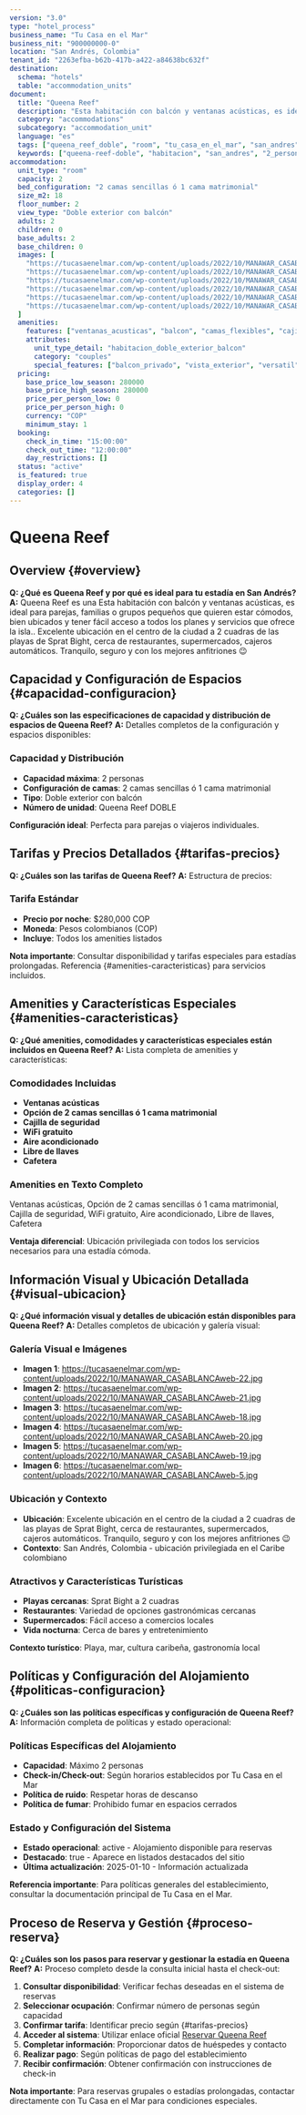 ```yaml
---
version: "3.0"
type: "hotel_process"
business_name: "Tu Casa en el Mar"
business_nit: "900000000-0"
location: "San Andrés, Colombia"
tenant_id: "2263efba-b62b-417b-a422-a84638bc632f"
destination:
  schema: "hotels"
  table: "accommodation_units"
document:
  title: "Queena Reef"
  description: "Esta habitación con balcón y ventanas acústicas, es ideal para parejas, familias o grupos pequeños que quieren estar cómodos, bien ubicados y tener fácil acceso a todos los planes y servicios que ofrece la isla."
  category: "accommodations"
  subcategory: "accommodation_unit"
  language: "es"
  tags: ["queena_reef_doble", "room", "tu_casa_en_el_mar", "san_andres"]
  keywords: ["queena-reef-doble", "habitacion", "san_andres", "2_personas", "aire_acondicionado", "wifi"]
accommodation:
  unit_type: "room"
  capacity: 2
  bed_configuration: "2 camas sencillas ó 1 cama matrimonial"
  size_m2: 18
  floor_number: 2
  view_type: "Doble exterior con balcón"
  adults: 2
  children: 0
  base_adults: 2
  base_children: 0
  images: [
    "https://tucasaenelmar.com/wp-content/uploads/2022/10/MANAWAR_CASABLANCAweb-22.jpg",
    "https://tucasaenelmar.com/wp-content/uploads/2022/10/MANAWAR_CASABLANCAweb-21.jpg",
    "https://tucasaenelmar.com/wp-content/uploads/2022/10/MANAWAR_CASABLANCAweb-18.jpg",
    "https://tucasaenelmar.com/wp-content/uploads/2022/10/MANAWAR_CASABLANCAweb-20.jpg",
    "https://tucasaenelmar.com/wp-content/uploads/2022/10/MANAWAR_CASABLANCAweb-19.jpg",
    "https://tucasaenelmar.com/wp-content/uploads/2022/10/MANAWAR_CASABLANCAweb-5.jpg"
  ]
  amenities:
    features: ["ventanas_acusticas", "balcon", "camas_flexibles", "cajilla_seguridad", "wifi", "aire_acondicionado", "libre_llaves", "cafetera"]
    attributes:
      unit_type_detail: "habitacion_doble_exterior_balcon"
      category: "couples"
      special_features: ["balcon_privado", "vista_exterior", "versatil"]
  pricing:
    base_price_low_season: 280000
    base_price_high_season: 280000
    price_per_person_low: 0
    price_per_person_high: 0
    currency: "COP"
    minimum_stay: 1
  booking:
    check_in_time: "15:00:00"
    check_out_time: "12:00:00"
    day_restrictions: []
  status: "active"
  is_featured: true
  display_order: 4
  categories: []
---
```


# Queena Reef

## Overview {#overview}

**Q: ¿Qué es Queena Reef y por qué es ideal para tu estadía en San Andrés?**
**A:** Queena Reef es una Esta habitación con balcón y ventanas acústicas, es ideal para parejas, familias o grupos pequeños que quieren estar cómodos, bien ubicados y tener fácil acceso a todos los planes y servicios que ofrece la isla.. Excelente ubicación en el centro de la ciudad a 2 cuadras de las playas de Sprat Bight, cerca de restaurantes, supermercados, cajeros automáticos. Tranquilo, seguro y con los mejores anfitriones 😉

## Capacidad y Configuración de Espacios {#capacidad-configuracion}

**Q: ¿Cuáles son las especificaciones de capacidad y distribución de espacios de Queena Reef?**
**A:** Detalles completos de la configuración y espacios disponibles:

### Capacidad y Distribución
- **Capacidad máxima**: 2 personas <!-- EXTRAE: capacity.max_capacity -->
- **Configuración de camas**: 2 camas sencillas ó 1 cama matrimonial <!-- EXTRAE: bed_configuration -->
- **Tipo**: Doble exterior con balcón <!-- EXTRAE: room_type -->
- **Número de unidad**: Queena Reef DOBLE <!-- EXTRAE: unit_number -->

**Configuración ideal**: Perfecta para parejas o viajeros individuales.

## Tarifas y Precios Detallados {#tarifas-precios}

**Q: ¿Cuáles son las tarifas de Queena Reef?**
**A:** Estructura de precios:

### Tarifa Estándar
- **Precio por noche**: $280,000 COP <!-- EXTRAE: base_price -->
- **Moneda**: Pesos colombianos (COP)
- **Incluye**: Todos los amenities listados

**Nota importante**: Consultar disponibilidad y tarifas especiales para estadías prolongadas. Referencia {#amenities-caracteristicas} para servicios incluidos.

## Amenities y Características Especiales {#amenities-caracteristicas}

**Q: ¿Qué amenities, comodidades y características especiales están incluidos en Queena Reef?**
**A:** Lista completa de amenities y características:

### Comodidades Incluidas
- **Ventanas acústicas** <!-- EXTRAE: amenities_list -->
- **Opción de 2 camas sencillas ó 1 cama matrimonial** <!-- EXTRAE: amenities_list -->
- **Cajilla de seguridad** <!-- EXTRAE: amenities_list -->
- **WiFi gratuito** <!-- EXTRAE: amenities_list -->
- **Aire acondicionado** <!-- EXTRAE: amenities_list -->
- **Libre de llaves** <!-- EXTRAE: amenities_list -->
- **Cafetera** <!-- EXTRAE: amenities_list -->

### Amenities en Texto Completo
Ventanas acústicas, Opción de 2 camas sencillas ó 1 cama matrimonial, Cajilla de seguridad, WiFi gratuito, Aire acondicionado, Libre de llaves, Cafetera <!-- EXTRAE: unit_amenities -->

**Ventaja diferencial**: Ubicación privilegiada con todos los servicios necesarios para una estadía cómoda.

## Información Visual y Ubicación Detallada {#visual-ubicacion}

**Q: ¿Qué información visual y detalles de ubicación están disponibles para Queena Reef?**
**A:** Detalles completos de ubicación y galería visual:

### Galería Visual e Imágenes
- **Imagen 1**: https://tucasaenelmar.com/wp-content/uploads/2022/10/MANAWAR_CASABLANCAweb-22.jpg <!-- EXTRAE: images -->
- **Imagen 2**: https://tucasaenelmar.com/wp-content/uploads/2022/10/MANAWAR_CASABLANCAweb-21.jpg <!-- EXTRAE: images -->
- **Imagen 3**: https://tucasaenelmar.com/wp-content/uploads/2022/10/MANAWAR_CASABLANCAweb-18.jpg <!-- EXTRAE: images -->
- **Imagen 4**: https://tucasaenelmar.com/wp-content/uploads/2022/10/MANAWAR_CASABLANCAweb-20.jpg <!-- EXTRAE: images -->
- **Imagen 5**: https://tucasaenelmar.com/wp-content/uploads/2022/10/MANAWAR_CASABLANCAweb-19.jpg <!-- EXTRAE: images -->
- **Imagen 6**: https://tucasaenelmar.com/wp-content/uploads/2022/10/MANAWAR_CASABLANCAweb-5.jpg <!-- EXTRAE: images -->

### Ubicación y Contexto
- **Ubicación**: Excelente ubicación en el centro de la ciudad a 2 cuadras de las playas de Sprat Bight, cerca de restaurantes, supermercados, cajeros automáticos. Tranquilo, seguro y con los mejores anfitriones 😉 <!-- EXTRAE: location_details -->
- **Contexto**: San Andrés, Colombia - ubicación privilegiada en el Caribe colombiano <!-- EXTRAE: location_details -->

### Atractivos y Características Turísticas
- **Playas cercanas**: Sprat Bight a 2 cuadras <!-- EXTRAE: tourism_features -->
- **Restaurantes**: Variedad de opciones gastronómicas cercanas <!-- EXTRAE: tourism_features -->
- **Supermercados**: Fácil acceso a comercios locales <!-- EXTRAE: tourism_features -->
- **Vida nocturna**: Cerca de bares y entretenimiento <!-- EXTRAE: tourism_features -->

**Contexto turístico**: Playa, mar, cultura caribeña, gastronomía local <!-- EXTRAE: tourism_features -->

## Políticas y Configuración del Alojamiento {#politicas-configuracion}

**Q: ¿Cuáles son las políticas específicas y configuración de Queena Reef?**
**A:** Información completa de políticas y estado operacional:

### Políticas Específicas del Alojamiento
- **Capacidad**: Máximo 2 personas <!-- EXTRAE: booking_policies -->
- **Check-in/Check-out**: Según horarios establecidos por Tu Casa en el Mar <!-- EXTRAE: booking_policies -->
- **Política de ruido**: Respetar horas de descanso <!-- EXTRAE: booking_policies -->
- **Política de fumar**: Prohibido fumar en espacios cerrados <!-- EXTRAE: booking_policies -->

### Estado y Configuración del Sistema
- **Estado operacional**: active - Alojamiento disponible para reservas <!-- EXTRAE: status -->
- **Destacado**: true - Aparece en listados destacados del sitio <!-- EXTRAE: is_featured -->
- **Última actualización**: 2025-01-10 - Información actualizada

**Referencia importante**: Para políticas generales del establecimiento, consultar la documentación principal de Tu Casa en el Mar.

## Proceso de Reserva y Gestión {#proceso-reserva}

**Q: ¿Cuáles son los pasos para reservar y gestionar la estadía en Queena Reef?**
**A:** Proceso completo desde la consulta inicial hasta el check-out:

1. **Consultar disponibilidad**: Verificar fechas deseadas en el sistema de reservas
2. **Seleccionar ocupación**: Confirmar número de personas según capacidad
3. **Confirmar tarifa**: Identificar precio según {#tarifas-precios}
4. **Acceder al sistema**: Utilizar enlace oficial [Reservar Queena Reef](https://tucasaenelmar.com/accommodation/queena-reef-doble/)
5. **Completar información**: Proporcionar datos de huéspedes y contacto
6. **Realizar pago**: Según políticas de pago del establecimiento
7. **Recibir confirmación**: Obtener confirmación con instrucciones de check-in

**Nota importante**: Para reservas grupales o estadías prolongadas, contactar directamente con Tu Casa en el Mar para condiciones especiales.